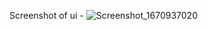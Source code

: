 Screenshot of ui -
![Screenshot_1670937020](https://user-images.githubusercontent.com/100947528/207327672-966506f6-ea87-46fb-bcf1-e3e662e45639.png)
